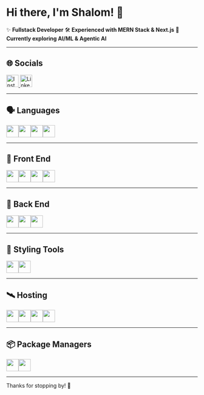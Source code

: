# Hi there, I'm Shalom! 🙌

✨ **Fullstack Developer**
🛠️ **Experienced with MERN Stack & Next.js**
🚀 **Currently exploring AI/ML & Agentic AI**



---

## 🌐 Socials

<a href="https://instagram.com/itsss.shalom">
  <img height="32" src="https://img.shields.io/badge/Instagram-%23E4405F.svg?logo=instagram&logoColor=white" alt="Instagram">
</a>
<a href="https://www.linkedin.com/in/shalom-mendonca-399a7030a/">
  <img height="32" src="https://img.shields.io/badge/LinkedIn-%230077B5.svg?logo=linkedin&logoColor=white" alt="LinkedIn">
</a>

---

## 🗣️ Languages
<img height="32" src="https://img.shields.io/badge/Python-3776AB?style=for-the-badge&logo=python&logoColor=white"/><img height="32" src="https://img.shields.io/badge/C++-00599C?style=for-the-badge&logo=c%2b%2b&logoColor=white"/><img height="32" src="https://img.shields.io/badge/Java-007396?style=for-the-badge&logo=java&logoColor=white"/><img height="32" src="https://img.shields.io/badge/C-2C2255?style=for-the-badge&logo=c&logoColor=white"/>

---

## 🧩 Front End
<img height="32" src="https://img.shields.io/badge/HTML5-E34F26?style=for-the-badge&logo=html5&logoColor=white"/><img height="32" src="https://img.shields.io/badge/JavaScript-F7DF1E?style=for-the-badge&logo=javascript&logoColor=black"/><img height="32" src="https://img.shields.io/badge/CSS3-1572B6?style=for-the-badge&logo=css3&logoColor=white"/><img height="32" src="https://img.shields.io/badge/React-61DAFB?style=for-the-badge&logo=react&logoColor=black"/>

---

## 🔬 Back End
<img height="32" src="https://img.shields.io/badge/Node.js-339933?style=for-the-badge&logo=node.js&logoColor=white"/><img height="32" src="https://img.shields.io/badge/Express.js-000000?style=for-the-badge&logo=express&logoColor=white"/><img height="32" src="https://img.shields.io/badge/MongoDB-47A248?style=for-the-badge&logo=mongodb&logoColor=white"/>

---

## 🎨 Styling Tools
<img height="32" src="https://img.shields.io/badge/Bootstrap-7952B3?style=for-the-badge&logo=bootstrap&logoColor=white"/><img height="32" src="https://img.shields.io/badge/Tailwind_CSS-38B2AC?style=for-the-badge&logo=tailwind-css&logoColor=white"/>

---

## 🛰️ Hosting
<img height="32" src="https://img.shields.io/badge/GitHub_Pages-222?style=for-the-badge&logo=githubpages&logoColor=white"/><img height="32" src="https://img.shields.io/badge/Netlify-00C7B7?style=for-the-badge&logo=netlify&logoColor=white"/><img height="32" src="https://img.shields.io/badge/Vercel-000000?style=for-the-badge&logo=vercel&logoColor=white"/><img height="32" src="https://img.shields.io/badge/Render-46E3B7?style=for-the-badge&logo=render&logoColor=white"/>

---

## 📦 Package Managers
<img height="32" src="https://img.shields.io/badge/NPM-CB3837?style=for-the-badge&logo=npm&logoColor=white"/><img height="32" src="https://img.shields.io/badge/Yarn-2C8EBB?style=for-the-badge&logo=yarn&logoColor=white"/>

---

Thanks for stopping by! 🌟
